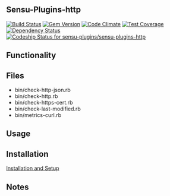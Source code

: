 ## Sensu-Plugins-http

[![Build Status](https://travis-ci.org/sensu-plugins/sensu-plugins-http.svg?branch=master)](https://travis-ci.org/sensu-plugins/sensu-plugins-http)
[![Gem Version](https://badge.fury.io/rb/sensu-plugins-http.svg)](http://badge.fury.io/rb/sensu-plugins-http)
[![Code Climate](https://codeclimate.com/github/sensu-plugins/sensu-plugins-http/badges/gpa.svg)](https://codeclimate.com/github/sensu-plugins/sensu-plugins-http)
[![Test Coverage](https://codeclimate.com/github/sensu-plugins/sensu-plugins-http/badges/coverage.svg)](https://codeclimate.com/github/sensu-plugins/sensu-plugins-http)
[![Dependency Status](https://gemnasium.com/sensu-plugins/sensu-plugins-http.svg)](https://gemnasium.com/sensu-plugins/sensu-plugins-http)
[![Codeship Status for sensu-plugins/sensu-plugins-http](https://codeship.com/projects/38675d80-ccdc-0132-c33d-1edd85dc7674/status?branch=master)](https://codeship.com/projects/76165)

## Functionality

## Files
 * bin/check-http-json.rb
 * bin/check-http.rb
 * bin/check-https-cert.rb
 * bin/check-last-modified.rb
 * bin/metrics-curl.rb

## Usage

## Installation

[Installation and Setup](http://sensu-plugins.io/docs/installation_instructions.html)

## Notes
